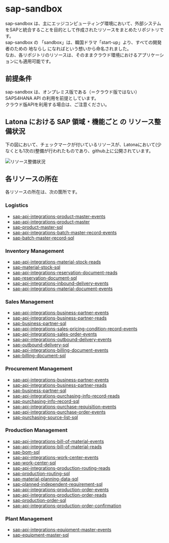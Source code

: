 # sap-sandbox  
sap-sandbox は、主にエッジコンピューティング環境において、外部システムをSAPと統合することを目的として作成されたリソースをまとめたリポジトリです。  
sap-sandbox の 「sandbox」は、韓国ドラマ「start-up」より、すべての開発者のための 地ならし になればという想いから命名されました。  
なお、各リポジトリのリソースは、そのままクラウド環境におけるアプリケーションにも適用可能です。  

## 前提条件  
sap-sandbox は、オンプレミス版である（＝クラウド版ではない）SAPS4HANA API の利用を前提としています。  
クラウド版APIを利用する場合は、ご注意ください。  

## Latona における SAP 領域・機能ごと の リソース整備状況    
下の図において、チェックマークが付いているリソースが、Latonaにおいて(少なくとも1次の)整備が行われたものであり、github上に公開されています。  

![リソース整備状況](documents/sap_sandbox_1113.png)

## 各リソースの所在  
各リソースの所在は、次の箇所です。  

### Logistics  

* [sap-api-integrations-product-master-events](https://github.com/latonaio/sap-api-integrations-product-master-events)  
* [sap-api-integrations-product-master](https://github.com/latonaio/sap-api-integrations-product-master) 
* [sap-product-master-sql](https://github.com/latonaio/sap-product-master-sql)  
* [sap-api-integrations-batch-master-record-events](https://github.com/latonaio/sap-api-integrations-batch-master-record-events)  
* [sap-batch-master-record-sql](https://github.com/latonaio/sap-batch-master-record-sql)  

### Inventory Management  

* [sap-api-integrations-material-stock-reads](https://github.com/latonaio/sap-api-integrations-material-stock-reads)  
* [sap-material-stock-sql](https://github.com/latonaio/sap-material-stock-sql)  
* [sap-api-integrations-reservation-document-reads](https://github.com/latonaio/sap-api-integrations-reservation-document-reads)  
* [sap-reservation-document-sql](https://github.com/latonaio/sap-reservation-document-sql)  
* [sap-api-integrations-inbound-delivery-events](https://github.com/latonaio/sap-api-integrations-inbound-delivery-events)  
* [sap-api-integrations-material-document-events](https://github.com/latonaio/sap-api-integrations-material-document-events)  

### Sales Management

* [sap-api-integrations-business-partner-events](https://github.com/latonaio/sap-api-integrations-business-partner-events)
* [sap-api-integrations-business-partner-reads](https://github.com/latonaio/sap-api-integrations-business-partner-reads)
* [sap-business-partner-sql](https://github.com/latonaio/sap-business-partner-sql)  
* [sap-api-integrations-sales-pricing-condition-record-events](https://github.com/latonaio/sap-api-integrations-sales-pricing-condition-record-events)
* [sap-api-integrations-sales-order-events](https://github.com/latonaio/sap-api-integrations-sales-order-events)  
* [sap-api-integrations-outbound-delivery-events](https://github.com/latonaio/sap-api-integrations-outbound-delivery-events)  
* [sap-outbound-delivery-sql](https://github.com/latonaio/sap-outbound-delivery-sql)
* [sap-api-integrations-billing-document-events](https://github.com/latonaio/sap-api-integrations-billing-document-events)  
* [sap-billing-document-sql](https://github.com/latonaio/sap-billing-document-sql)  

### Procurement Management  

* [sap-api-integrations-business-partner-events](https://github.com/latonaio/sap-api-integrations-business-partner-events)
* [sap-api-integrations-business-partner-reads](https://github.com/latonaio/sap-api-integrations-business-partner-reads)
* [sap-business-partner-sql](https://github.com/latonaio/sap-business-partner-sql)
* [sap-api-integrations-purchasing-info-record-reads](https://github.com/latonaio/sap-api-integrations-purchasing-info-record-reads)  
* [sap-purchasing-info-record-sql](https://github.com/latonaio/sap-purchasing-info-record-sql)  
* [sap-api-integrations-purchase-requisition-events](https://github.com/latonaio/sap-api-integrations-purchase-requisition-events)  
* [sap-api-integrations-purchase-order-events](https://github.com/latonaio/sap-api-integrations-purchase-order-events)  
* [sap-purchasing-source-list-sql](https://github.com/latonaio/sap-purchasing-source-list-sql)  

### Production Management  

* [sap-api-integrations-bill-of-material-events](https://github.com/latonaio/sap-api-integrations-bill-of-material-events)  
* [sap-api-integrations-bill-of-material-reads](https://github.com/latonaio/sap-api-integrations-bill-of-material-reads)  
* [sap-bom-sql](https://github.com/latonaio/sap-bom-sql)  
* [sap-api-integrations-work-center-events](https://github.com/latonaio/sap-api-integrations-work-center-events)  
* [sap-work-center-sql](https://github.com/latonaio/sap-work-center-sql)  
* [sap-api-integrations-production-routing-reads](https://github.com/latonaio/sap-api-integrations-production-routing-reads)  
* [sap-production-routing-sql](https://github.com/latonaio/sap-production-routing-sql)  
* [sap-material-planning-data-sql](https://github.com/latonaio/sap-material-planning-data-sql)  
* [sap-planned-independent-requirement-sql](https://github.com/latonaio/sap-planned-independent-requirement-sql)  
* [sap-api-integrations-production-order-events](https://github.com/latonaio/sap-api-integrations-production-order-events)  
* [sap-api-integrations-production-order-reads](https://github.com/latonaio/sap-api-integrations-production-order-reads)  
* [sap-production-order-sql](https://github.com/latonaio/sap-production-order-sql)  
* [sap-api-integrations-production-order-confirmation](https://github.com/latonaio/sap-api-integrations-production-order-confirmation)  

### Plant Management  

* [sap-api-integrations-equipment-master-events](https://github.com/latonaio/sap-api-integrations-equipment-master-events)  
* [sap-equipment-master-sql](https://github.com/latonaio/sap-equipment-master-sql)  
